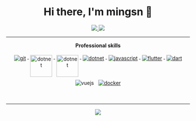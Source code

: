 
<h1 align="center">Hi there, I'm mingsn 👋</h1>

<p align="center"> 
 <a href="https://github.com/mingsnx" alt="mingsn's github stats">
   <img src="https://img.shields.io/badge/-@mingsn-%23181717?style=flat-square&logo=github" />
 </a>
 <a href="https://github.com/mingsnx" alt="mingsn's home">
   <img src="https://img.shields.io/badge/home-mingsn-brightgreen?style=flat-square" />
 </a>
</p>

---

<p align="center"> 
 <strong>
  Professional skills
  </strong>
</p>

<p align="center">
  <a href="https://git-scm.com/">
    <img src="https://www.vectorlogo.zone/logos/git-scm/git-scm-ar21.svg" alt="git" style="vertical-align:top; margin:4px;">
  </a>
  <a href="https://dotnet.microsoft.com/">
    <img src="https://www.avenga.com/wp-content/uploads/2020/11/C-Sharp-1536x864.png" height="60px" alt="dotnet" style="vertical-align:top; margin:4px;">
  </a>
  <!--https://zh.wikipedia.org/wiki/File:C_Sharp_wordmark.svg-->
  <a href="https://dotnet.microsoft.com/">
    <img src="https://upload.wikimedia.org/wikipedia/commons/e/ee/.NET_Core_Logo.svg" height="60px" alt="dotnet" style="vertical-align:top; margin:4px;">
  </a>
  <a href="https://dotnet.microsoft.com/">
    <img src="https://www.vectorlogo.zone/logos/dotnet/dotnet-ar21.svg" alt="dotnet" style="vertical-align:top; margin:4px;">
  </a>
  <a href="https://www.javascript.com/">
    <img src="https://www.vectorlogo.zone/logos/javascript/javascript-ar21.svg" alt="javascript" style="vertical-align:top; margin:4px">
  </a>
  <a href="https://flutter.dev/">
    <img src="https://www.vectorlogo.zone/logos/flutterio/flutterio-ar21.svg" alt="flutter" style="vertical-align:top; margin:4px;">
  </a>
  <a href="https://dart.dev/">
    <img src="https://www.vectorlogo.zone/logos/dartlang/dartlang-ar21.svg" alt="dart" style="vertical-align:top; margin:4px;">
  </a
  <a href="https://vuejs.org/">
    <img src="https://www.vectorlogo.zone/logos/vuejs/vuejs-ar21.svg" alt="vuejs" style="vertical-align:top; margin:4px;">
  </a>
  <a href="https://hub.docker.com/">
    <img src="https://www.vectorlogo.zone/logos/docker/docker-ar21.svg" alt="docker" style="vertical-align:top; margin:4px">
  </a>
</p>
<br/>

---

<p align="center">
  <a href="#" alt="mingsn's github stats"><img src="https://github-readme-stats.vercel.app/api?username=mingsnx&show_icons=true" /></a>
</p>

<!--
**mingsnx/mingsnx** is a ✨ _special_ ✨ repository because its `README.md` (this file) appears on your GitHub profile.

Here are some ideas to get you started:

- 🔭 I’m currently working on ...
- 🌱 I’m currently learning ...
- 👯 I’m looking to collaborate on ...
- 🤔 I’m looking for help with ...
- 💬 Ask me about ...
- 📫 How to reach me: ...
- 😄 Pronouns: ...
- ⚡ Fun fact: ...
-->
